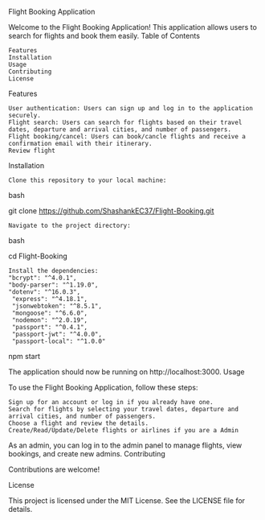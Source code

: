 Flight Booking Application

Welcome to the Flight Booking Application! 
This application allows users to search for flights and book them easily.
Table of Contents

    Features
    Installation
    Usage
    Contributing
    License

Features

    User authentication: Users can sign up and log in to the application securely.
    Flight search: Users can search for flights based on their travel dates, departure and arrival cities, and number of passengers.
    Flight booking/cancel: Users can book/cancle flights and receive a confirmation email with their itinerary.
    Review flight

Installation

    Clone this repository to your local machine:

bash

git clone https://github.com/ShashankEC37/Flight-Booking.git

    Navigate to the project directory:

bash

cd Flight-Booking

    Install the dependencies:
    "bcrypt": "^4.0.1",
    "body-parser": "^1.19.0",
    "dotenv": "^16.0.3",
     "express": "^4.18.1",
     "jsonwebtoken": "^8.5.1",
     "mongoose": "^6.6.0",
     "nodemon": "^2.0.19",
     "passport": "^0.4.1",
     "passport-jwt": "^4.0.0",
     "passport-local": "^1.0.0"

 
npm start

The application should now be running on http://localhost:3000.
Usage

To use the Flight Booking Application, follow these steps:

    Sign up for an account or log in if you already have one.
    Search for flights by selecting your travel dates, departure and arrival cities, and number of passengers.
    Choose a flight and review the details.
    Create/Read/Update/Delete flights or airlines if you are a Admin
 

As an admin, you can log in to the admin panel to manage flights, view bookings, and create new admins.
Contributing

Contributions are welcome!


License

This project is licensed under the MIT License. See the LICENSE file for details.
